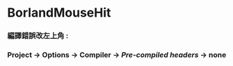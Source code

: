 # BorlandMouseHit
### 編譯錯誤改左上角 :
### **Project -> Options -> Compiler -> ***Pre-compiled headers*** -> none**
